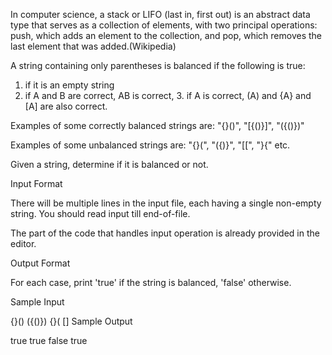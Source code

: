 In computer science, a stack or LIFO (last in, first out) is an abstract data type that serves as a collection of elements, 
with two principal operations: push, which adds an element to the collection, and pop, which removes the last element that was added.(Wikipedia)


A string containing only parentheses is balanced if the following is true: 
1. if it is an empty string 
2. if A and B are correct, 
AB is correct, 3. if A is correct, (A) and {A} and [A] are also correct.

Examples of some correctly balanced strings are: "{}()", "[{()}]", "({()})"

Examples of some unbalanced strings are: "{}(", "({)}", "[[", "}{" etc.

Given a string, determine if it is balanced or not.

Input Format

There will be multiple lines in the input file, each having a single non-empty string. You should read input till end-of-file.

The part of the code that handles input operation is already provided in the editor.

Output Format

For each case, print 'true' if the string is balanced, 'false' otherwise.

Sample Input

{}()
({()})
{}(
[]
Sample Output

true
true
false
true
